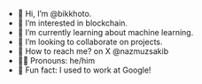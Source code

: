 - 👋 Hi, I’m @bikkhoto.
 - 👀 I’m interested in blockchain.
 - 🌱 I’m currently learning about machine learning.
 - 👯 I’m looking to collaborate on projects.
 - 🤔 How to reach me?  on X @nazmuzsakib
 - 🏳️‍🌈 Pronouns: he/him
 - 🤪 Fun fact: I used to work at Google!

<!---
bikkhoto/bikkhoto is a ✨ special ✨ repository because its `README.md` (this file) appears on your GitHub profile.
You can click the Preview link to take a look at your changes.
--->
